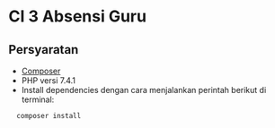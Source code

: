 # CI 3 Absensi Guru
## Persyaratan

* [Composer](https://getcomposer.org/)
* PHP versi 7.4.1
* Install dependencies dengan cara menjalankan perintah berikut di terminal:

```bash
  composer install
```
